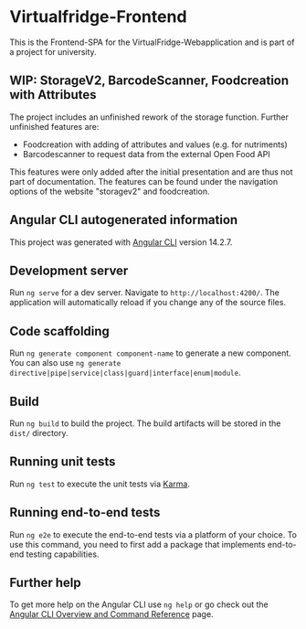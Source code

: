 # Virtualfridge-Frontend

This is the Frontend-SPA for the VirtualFridge-Webapplication and is part of a project for university.

## WIP: StorageV2, BarcodeScanner, Foodcreation with Attributes
The project includes an unfinished rework of the storage function.
Further unfinished features are:

- Foodcreation with adding of attributes and values (e.g. for nutriments)
- Barcodescanner to request data from the external Open Food API

This features were only added after the initial presentation and are thus not part of documentation.
The features can be found under the navigation options of the website "storagev2" and foodcreation.

## Angular CLI autogenerated information

This project was generated with [Angular CLI](https://github.com/angular/angular-cli) version 14.2.7.

## Development server

Run `ng serve` for a dev server. Navigate to `http://localhost:4200/`. The application will automatically reload if you change any of the source files.

## Code scaffolding

Run `ng generate component component-name` to generate a new component. You can also use `ng generate directive|pipe|service|class|guard|interface|enum|module`.

## Build

Run `ng build` to build the project. The build artifacts will be stored in the `dist/` directory.

## Running unit tests

Run `ng test` to execute the unit tests via [Karma](https://karma-runner.github.io).

## Running end-to-end tests

Run `ng e2e` to execute the end-to-end tests via a platform of your choice. To use this command, you need to first add a package that implements end-to-end testing capabilities.

## Further help

To get more help on the Angular CLI use `ng help` or go check out the [Angular CLI Overview and Command Reference](https://angular.io/cli) page.
